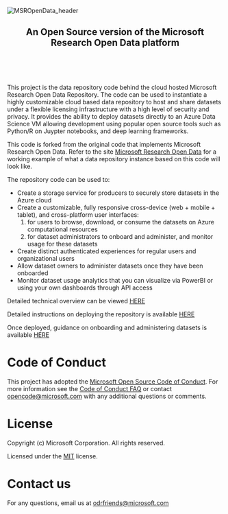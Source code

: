 ![MSROpenData_header](../docs/images/msropendata_header.png)
<H2 style="text-align: center;"> An Open Source version of the Microsoft Research Open Data platform </H2>

<br />
<br />
<br />

This project is the data repository code behind the cloud hosted Microsoft Research Open Data Repository. The code can be used to instantiate a highly customizable cloud based data repository to host and share datasets under a flexible licensing infrastructure with a high level of security and privacy. It provides the ability to deploy datasets directly to an Azure Data Science VM allowing development using popular open source tools such as Python/R on Juypter notebooks, and deep learning frameworks.

This code is forked from the original code that implements Microsoft Research Open Data. Refer to the site [Microsoft Research Open Data](https://msropendata.com) for a working
 example of what a data repository instance based on this code will look like. 

The repository code can be used to:
- Create a storage service for producers to securely store datasets in the Azure cloud
- Create a customizable, fully responsive cross-device (web + mobile + tablet), and cross-platform user interfaces: 
    1) for users to browse, download, or consume the datasets on Azure computational resources
    2) for dataset administrators to onboard and administer, and monitor usage for these datasets
- Create distinct authenticated experiences for regular users and organizational users 
- Allow dataset owners to administer datasets once they have been onboarded
- Monitor dataset usage analytics that you can visualize via PowerBI or using your own dashboards through API access



Detailed technical overview can be viewed [HERE](./technical-overview.md)

Detailed instructions on deploying the repository is available [HERE](./deployment.md)

Once deployed, guidance on onboarding and administering datasets is available [HERE](./import-dataset.md)

# Code of Conduct

This project has adopted the [Microsoft Open Source Code of Conduct](https://opensource.microsoft.com/codeofconduct/). For more information see the [Code of Conduct FAQ](https://opensource.microsoft.com/codeofconduct/faq/) or contact [opencode@microsoft.com](mailto:opencode@microsoft.com) with any additional questions or comments.

# License

Copyright (c) Microsoft Corporation. All rights reserved.

Licensed under the [MIT](LICENSE.txt) license.

# Contact us
For any questions, email us at odrfriends@microsoft.com
